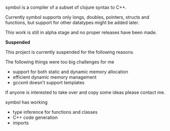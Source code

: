 symbol is a compiler of a subset of clojure syntax to C++.

Currently symbol supports only longs, doubles, pointers, structs and functions, but support for other datatypes might be added later.

This work is still in alpha stage and no proper releases have been made.

**Suspended**

This project is currently suspended for the following reasons.

The following things were too big challenges for me
* support for both static and dynamic memory allocation
* efficient dynamic memory management 
* gccxml doesn't support templates

If anyone is interested to take over and copy some ideas please contact me.

symbol has working
* type inference for functions and classes
* C++ code generation
* imports
